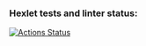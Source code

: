 ### Hexlet tests and linter status:
[![Actions Status](https://github.com/maximefremow/frontend-project-46/workflows/hexlet-check/badge.svg)](https://github.com/maximefremow/frontend-project-46/actions)